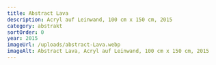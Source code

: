 ```yaml
---
title: Abstract Lava
description: Acryl auf Leinwand, 100 cm x 150 cm, 2015
category: abstrakt
sortOrder: 0
year: 2015
imageUrl: /uploads/abstract-Lava.webp
imageAlt: Abstract Lava, Acryl auf Leinwand, 100 cm x 150 cm, 2015
---
```

